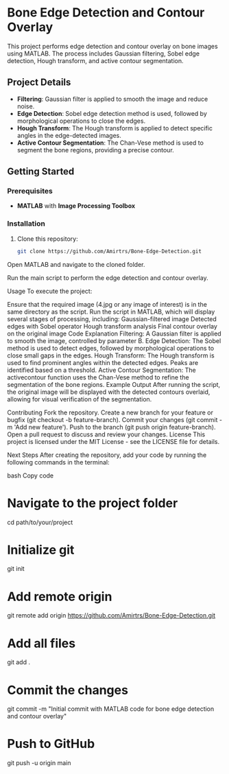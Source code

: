 # Bone Edge Detection and Contour Overlay

This project performs edge detection and contour overlay on bone images using MATLAB. The process includes Gaussian filtering, Sobel edge detection, Hough transform, and active contour segmentation.

## Project Details

- **Filtering**: Gaussian filter is applied to smooth the image and reduce noise.
- **Edge Detection**: Sobel edge detection method is used, followed by morphological operations to close the edges.
- **Hough Transform**: The Hough transform is applied to detect specific angles in the edge-detected images.
- **Active Contour Segmentation**: The Chan-Vese method is used to segment the bone regions, providing a precise contour.

## Getting Started

### Prerequisites

- **MATLAB** with **Image Processing Toolbox**

### Installation

1. Clone this repository:
   ```bash
   git clone https://github.com/Amirtrs/Bone-Edge-Detection.git
Open MATLAB and navigate to the cloned folder.

Run the main script to perform the edge detection and contour overlay.

Usage
To execute the project:

Ensure that the required image (4.jpg or any image of interest) is in the same directory as the script.
Run the script in MATLAB, which will display several stages of processing, including:
Gaussian-filtered image
Detected edges with Sobel operator
Hough transform analysis
Final contour overlay on the original image
Code Explanation
Filtering:
A Gaussian filter is applied to smooth the image, controlled by parameter B.
Edge Detection:
The Sobel method is used to detect edges, followed by morphological operations to close small gaps in the edges.
Hough Transform:
The Hough transform is used to find prominent angles within the detected edges. Peaks are identified based on a threshold.
Active Contour Segmentation:
The activecontour function uses the Chan-Vese method to refine the segmentation of the bone regions.
Example Output
After running the script, the original image will be displayed with the detected contours overlaid, allowing for visual verification of the segmentation.

Contributing
Fork the repository.
Create a new branch for your feature or bugfix (git checkout -b feature-branch).
Commit your changes (git commit -m 'Add new feature').
Push to the branch (git push origin feature-branch).
Open a pull request to discuss and review your changes.
License
This project is licensed under the MIT License - see the LICENSE file for details.

Next Steps
After creating the repository, add your code by running the following commands in the terminal:

bash
Copy code
# Navigate to the project folder
cd path/to/your/project

# Initialize git
git init

# Add remote origin
git remote add origin https://github.com/Amirtrs/Bone-Edge-Detection.git

# Add all files
git add .

# Commit the changes
git commit -m "Initial commit with MATLAB code for bone edge detection and contour overlay"

# Push to GitHub
git push -u origin main

